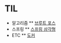 # TIL
* 알고리즘
 ** [브루트 포스](https://github.com/go-coding1/TIL/blob/main/%EC%95%8C%EA%B3%A0%EB%A6%AC%EC%A6%98/%EB%B8%8C%EB%A3%A8%ED%8A%B8%20%ED%8F%AC%EC%8A%A4(Brute%20Force).md)
* 스프링
 ** [스프링 삼각형](https://github.com/go-coding1/TIL/blob/main/Spring/Spring%20Triangle%5BIoC%2CAOP%2CPSA%5D.md)
* ETC
 ** [도커](https://github.com/go-coding1/TIL/blob/main/Docker/%EB%8F%84%EC%BB%A4%EB%9E%80%20%EB%AC%B4%EC%97%87%EC%9D%B8%EA%B0%80%3F.md)
